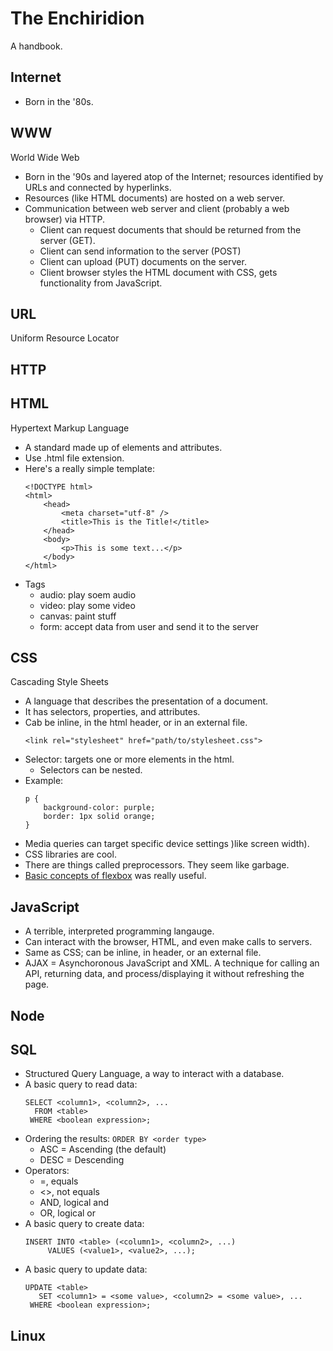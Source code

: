 # The Enchiridion
A handbook.

## Internet

-   Born in the '80s.

## WWW
World Wide Web

-   Born in the '90s and layered atop of the Internet; resources identified by URLs and connected by hyperlinks.
-   Resources (like HTML documents) are hosted on a web server.
-   Communication between web server and client (probably a web browser) via HTTP.
    -   Client can request documents that should be returned from the server (GET).
    -   Client can send information to the server (POST)
    -   Client can upload (PUT) documents on the server.
    -   Client browser styles the HTML document with CSS, gets functionality from JavaScript.

## URL
Uniform Resource Locator

## HTTP

## HTML
Hypertext Markup Language 

-   A standard made up of elements and attributes.
-   Use .html file extension.
-   Here's a really simple template:
    ```
    <!DOCTYPE html>
    <html>
        <head>
            <meta charset="utf-8" />
            <title>This is the Title!</title>
        </head>
        <body>
            <p>This is some text...</p>
        </body>
    </html>
    ```
-   Tags
    -   audio: play soem audio
    -   video: play some video
    -   canvas: paint stuff
    -   form: accept data from user and send it to the server
    

## CSS
Cascading Style Sheets

-   A language that describes the presentation of a document.
-   It has selectors, properties, and attributes.
-   Cab be inline, in the html header, or in an external file.
    ```
    <link rel="stylesheet" href="path/to/stylesheet.css">
    ```
-   Selector: targets one or more elements in the html.
    -   Selectors can be nested.
-   Example:
    ```
    p {
        background-color: purple;
        border: 1px solid orange;
    }
    ```
-   Media queries can target specific device settings )like screen width).
-   CSS libraries are cool.
-   There are things called preprocessors. They seem like garbage.
-   [Basic concepts of flexbox](https://developer.mozilla.org/en-US/docs/Web/CSS/CSS_Flexible_Box_Layout/Basic_Concepts_of_Flexbox) was really useful.

## JavaScript

-   A terrible, interpreted programming langauge.
-   Can interact with the browser, HTML, and even make calls to servers.
-   Same as CSS; can be inline, in header, or an external file.
-   AJAX = Asynchoronous JavaScript and XML. A technique for calling an API, returning data, and process/displaying it without refreshing the page.
## Node

## SQL
-   Structured Query Language, a way to interact with a database.
-   A basic query to read data:
    ```
    SELECT <column1>, <column2>, ...
      FROM <table>
     WHERE <boolean expression>;
    ```
-   Ordering the results: `ORDER BY <order type>`
    -   ASC = Ascending (the default)
    -   DESC = Descending
-   Operators:
    -   =, equals
    -   <>, not equals
    -   AND, logical and
    -   OR, logical or
-   A basic query to create data:
    ```
    INSERT INTO <table> (<column1>, <column2>, ...)
         VALUES (<value1>, <value2>, ...);
    ```
-   A basic query to update data:
    ```
    UPDATE <table>
       SET <column1> = <some value>, <column2> = <some value>, ...
     WHERE <boolean expression>;
     ```

## Linux
